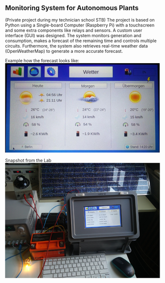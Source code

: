<h2>Monitoring System for Autonomous Plants</h2>

(Private project during my technician school STB)
The project is based on Python using a Single-board Computer (Raspberry Pi) with a touchscreen and some
extra components like relays and sensors. A custom user interface (GUI) was designed. The system monitors
generation and consumption, makes a forecast of the remaining time and controls multiple circuits.
Furthermore, the system also retrieves real-time weather data (OpenWeatherMap) to generate a more accurate
forecast.

Example how the forecast looks like:<br>
<img src="https://github.com/Dev-Ole/monitor_autarke_anlagen/blob/main/data/Display1.png">

Snapshot from the Lab<br>
<img src="https://github.com/Dev-Ole/monitor_autarke_anlagen/blob/main/data/Labor1.png">



